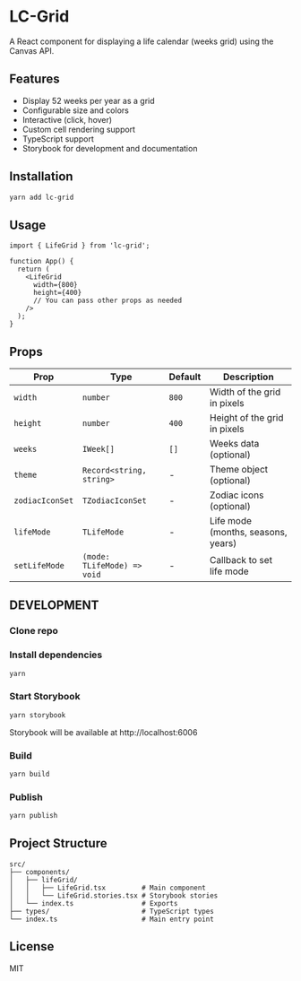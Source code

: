 # LC-Grid

A React component for displaying a life calendar (weeks grid) using the Canvas API.

## Features

- Display 52 weeks per year as a grid
- Configurable size and colors
- Interactive (click, hover)
- Custom cell rendering support
- TypeScript support
- Storybook for development and documentation

## Installation

```bash
yarn add lc-grid
```

## Usage

```tsx
import { LifeGrid } from 'lc-grid';

function App() {
  return (
    <LifeGrid
      width={800}
      height={400}
      // You can pass other props as needed
    />
  );
}
```

## Props

| Prop            | Type                        | Default   | Description                        |
|-----------------|-----------------------------|-----------|------------------------------------|
| `width`         | `number`                    | `800`     | Width of the grid in pixels        |
| `height`        | `number`                    | `400`     | Height of the grid in pixels       |
| `weeks`         | `IWeek[]`                   | `[]`      | Weeks data (optional)              |
| `theme`         | `Record<string, string>`    | -         | Theme object (optional)            |
| `zodiacIconSet` | `TZodiacIconSet`            | -         | Zodiac icons (optional)            |
| `lifeMode`      | `TLifeMode`                 | -         | Life mode (months, seasons, years) |
| `setLifeMode`   | `(mode: TLifeMode) => void` | -         | Callback to set life mode          |

## DEVELOPMENT

### Clone repo
### Install dependencies

```bash
yarn 
```

### Start Storybook

```bash
yarn storybook
```

Storybook will be available at http://localhost:6006

### Build

```bash
yarn build
```

### Publish

```bash
yarn publish
```

## Project Structure

```
src/
├── components/
│   ├── lifeGrid/
│   │   ├── LifeGrid.tsx         # Main component
│   │   └── LifeGrid.stories.tsx # Storybook stories
│   └── index.ts                 # Exports
├── types/                       # TypeScript types
└── index.ts                     # Main entry point
```

## License

MIT
